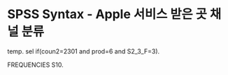 # SPSS Syntax - Apple 서비스 받은 곳 채널 분류


temp.
sel if(coun2=2301 and prod=6 and S2_3_F=3).

FREQUENCIES    S10.